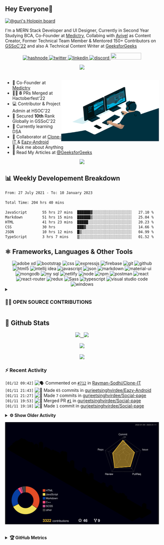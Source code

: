 ## Hey Everyone👋

[![@guri's Holopin board](https://holopin.io/api/user/board?user=guri)](https://holopin.io/@guri)

<!-- About Me -->

I'm a MERN Stack Developer and UI Designer, Currently in Second Year Studying BCA, Co-Founder at [Medictry](https://www.linkedin.com/company/89489745/admin/), Collabing with [Aviyel](https://aviyel.com/discussions) as Content Creator, Former Technical Team Member & Mentored 150+ Contributors on [GSSoC'22](https://gssoc.girlscript.tech/) and also A Technical Content Writer at [GeeksforGeeks](https://www.geeksforgeeks.org/)  

<p align="center">
    <a href="https://gurjeet.hashnode.dev/" target="_blank">
    <img src="https://img.shields.io/badge/@gurjeetsingh-5C87FE?style=for-the-badge&logo=hashnode&logoColor=white" width="130" height="22" alt="hashnode">
    <a href="https://twitter.com/__gurii__" target="_blank">   
    <img src="https://img.shields.io/badge/@__gurii__-1DA1F2?style=for-the-badge&logo=twitter&logoColor=white" width="105" height="22" alt="twitter">
    <a href="https://www.linkedin.com/in/gurjeet-singh-virdee-25a476199/" target="_blank">
    <img src="https://img.shields.io/badge/Gurjeet%20Singh%20Virdee-1976D2?style=for-the-badge&logo=linkedin&logoColor=white" width="150" height="22" alt="linkedin">
    <a href="https://discordapp.com/users/916597112882495510" target="_blank">
    <img src="https://img.shields.io/badge/@Guri-5865F2?style=for-the-badge&logo=discord&logoColor=white" width="80" height="22" alt="discord">
    <a href = "mailto: gurjeetsinghvirdee@gmail.com" target="_blank"><img src="https://img.shields.io/badge/Say, Hello-D74E43?style=for-the-badge&logo=gmail&logoColor=white" width="100" height="22"></a>
 </p>
 
<div align="center"> 
<img src="https://api.visitorbadge.io/api/visitors?path=https%3A%2F%2Fgithub.com%2Fgurjeetsinghvirdee%2Fgurjeetsinghvirdee&label=VISITORS&labelColor=%23007EC6&countColor=%23ggg" />
</div>

<img src="https://www.animatedimages.org/data/media/562/animated-line-image-0111.gif" width="1000" height="2" />
  
<ul align="left">
    <img align="right" src="https://github.com/gurjeetsinghvirdee/gurjeetsinghvirdee/blob/main/src/Assets/vector.gif" width="320" height="200" />
  <li> 🏢 Co-Founder at <a href="https://www.linkedin.com/company/medictry/">Medictry</a>
  <li> 🧑‍💻 <strong>8</strong> PRs Merged at Hactoberfest'22 </li>
  <li> 💻 Contributor & Project Admin at HSOC'22 </li>
  <li> 🎉 Secured <strong>10th</strong> Rank Globally in GSSoC'22 </li>
  <li> 🏫 Currently learning DSA </li>
  <li> 🤝 Collaborator at <a href="https://github.com/Rayman-Sodhi/Clone-IT"> Clone-IT </a> & <a href="https://github.com/utkarsh006/Eazy-Android"> Eazy-Android </a>
  </li>
  <li> 💬 Ask me about Anything </li>
  <li> 📕 Read My Articles at 
    <a href="https://auth.geeksforgeeks.org/user/gurjeetsinghvirdee/articles" target="_blank">@GeeksforGeeks</a>
  </li>
</ul>  

<!------------------------------------------- Spotify Profile --------------------------------------------->

<div align="center">
    <a href="https://spotify-github-profile.vercel.app/api/view.svg?uid=31xcftnaufneyotbwgeuezrzheky&redirect=true"><img src="https://spotify-github-profile.vercel.app/api/view.svg?uid=31xcftnaufneyotbwgeuezrzheky&cover_image=false&theme=default&bar_color=53b14f&bar_color_cover=true" /></a>
</div>    

## 📊 Weekly Developement Breakdown
  
<!--START_SECTION:waka-->

```text
From: 27 July 2021 - To: 10 January 2023

Total Time: 204 hrs 40 mins

JavaScript       55 hrs 27 mins  ██████▓░░░░░░░░░░░░░░░░░░   27.10 %
Markdown         51 hrs 15 mins  ██████▒░░░░░░░░░░░░░░░░░░   25.04 %
HTML             41 hrs 23 mins  █████░░░░░░░░░░░░░░░░░░░░   20.23 %
CSS              30 hrs          ███▓░░░░░░░░░░░░░░░░░░░░░   14.66 %
JSON             10 hrs 12 mins  █▒░░░░░░░░░░░░░░░░░░░░░░░   04.99 %
TypeScript       3 hrs 7 mins    ▒░░░░░░░░░░░░░░░░░░░░░░░░   01.52 %
```

<!--END_SECTION:waka--> 

<!---------------------------------Frameworks, Languages & Other Tools ------------------------------------->        
        
## ⚛️ Frameworks, Languages & Other Tools        
 
<div align="center">
        <img src="https://img.shields.io/badge/Adobe%20XD-470137?style=for-the-badge&logo=Adobe%20XD&logoColor=#FF61F6" alt="adobe xd" /> 
        <img src="https://img.shields.io/badge/Bootstrap-563D7C?style=for-the-badge&logo=bootstrap&logoColor=white" alt="bootstrap" />
        <img src="https://img.shields.io/badge/CSS3-1572B6?style=for-the-badge&logo=css3&logoColor=white" alt="css" />
        <img src="https://img.shields.io/badge/Express.js-000000?style=for-the-badge&logo=express&logoColor=white" alt="expressjs" />
        <img src="https://img.shields.io/badge/firebase-ffca28?style=for-the-badge&logo=firebase&logoColor=black" alt="firebase" />
        <img src="https://img.shields.io/badge/Git-F05032?style=for-the-badge&logo=github&logoColor=white" alt="git" />
        <img src="https://img.shields.io/badge/Github-000000?style=for-the-badge&logo=github&logoColor=white" alt="github" />
        <img src="https://img.shields.io/badge/HTML5-E34F26?style=for-the-badge&logo=html5&logoColor=white" alt="html5" />
        <img src="https://img.shields.io/badge/IntelliJIDEA-000000.svg?style=for-the-badge&logo=intellij-idea&logoColor=white" alt="intellij idea" />
        <img src="https://img.shields.io/badge/JavaScript-F7DF1E?style=for-the-badge&logo=javascript&logoColor=black" alt="javascript" />
        <img src="https://img.shields.io/badge/json-3A3A3A?style=for-the-badge&logo=json&logoColor=fff" alt="json" />
        <img src="https://img.shields.io/badge/markdown-499bea?style=for-the-badge&logo=markdown&logoColor=white" alt="markdown" />
        <img src="https://img.shields.io/badge/Material%20UI-007FFF?style=for-the-badge&logo=mui&logoColor=white" alt="material-ui" />  
        <img src="https://img.shields.io/badge/MongoDB-4EA94B?style=for-the-badge&logo=mongodb&logoColor=white" alt="mongodb" />
        <img src="https://img.shields.io/badge/MySQL-4479A1?style=for-the-badge&logo=mysql&logoColor=white" alt="my sql" />
        <img src="https://img.shields.io/badge/netlify-30C8C9?style=for-the-badge&logo=netlify&logoColor=white" alt="netlify" />
        <img src="https://img.shields.io/badge/node.js-6DA55F?style=for-the-badge&logo=node.js&logoColor=white" alt="node" />
        <img src="https://img.shields.io/badge/npm-CB3837?style=for-the-badge&logo=npm&logoColor=white" alt="npm" />
        <img src="https://img.shields.io/badge/postman-E95723?style=for-the-badge&logo=postman&logoColor=white" alt="postman" />
        <img src="https://img.shields.io/badge/React-20232A?style=for-the-badge&logo=react&logoColor=61DAFB" alt="react" />
        <img src="https://img.shields.io/badge/React_Router-CA4245?style=for-the-badge&logo=react-router&logoColor=white" alt="react-router" />
        <img src="https://img.shields.io/badge/Redux-593D88?style=for-the-badge&logo=redux&logoColor=white" alt="redux" />
        <img src="https://img.shields.io/badge/Sass-cf649a?style=for-the-badge&logo=sass&logoColor=white" alt="Sass" />
        <img src="https://img.shields.io/badge/Typescript-3178c6?style=for-the-badge&logo=typescript&logoColor=ffffff" alt="typescript" />
        <img src="https://img.shields.io/badge/Visual_Studio_Code-0078D4?style=for-the-badge&logo=visual%20studio%20code&logoColor=white" alt="visual studio code" />
        <img src="https://img.shields.io/badge/windows-0078D6?style=for-the-badge&logo=windows&logoColor=fff" alt="windows" />
</div>
        
<!---------------------- OPEN SOUCRE CONTRIBUTIONS ---------------------->
        
<details>
    <summary><h3> 👨‍💻 OPEN SOURCE CONTRIBUTIONS</h3></summary>  
    
|S.No.|Open Source Program |Duration| Contribution |Role|Rewards|
|---------|--------|-------|-------|----|-----|    
| 1. | GirlScript Summer Of Code | 1st Mar - 31st May 2022 | [Click Here](https://docs.google.com/document/d/15t_iThcyiNgIuAUmTJ9Utjy1ccxwTGZXy_0n8VYsHLE/edit?usp=sharing) | Contributor | [Link](https://drive.google.com/drive/folders/1gYYFepBLm09uATAZ9_Nh34opop_0nfCi?usp=sharing) |    
| 2. | GirlScript Summer Of Code | 1st Mar - 31st May 2022 | [Bundli-Frontend](https://github.com/Ayush7614/Bundli-Frontend) & [WebDev-ProjectKart](https://github.com/khushi-purwar/WebDev-ProjectKart) | Mentor | [Link](https://drive.google.com/drive/folders/1d0gDnPh8gR8qU61g-fWLEhahhshR8PXh?usp=sharing) |
| 3. | GirlScript Summer Of Code | 1st Mar - 31st July 2022 | Discord Moderator | Technical Team | T-Shirt [Link](https://drive.google.com/drive/folders/1B2jDXyXA-L-XXypvaNzrpXRTVY7GW-04?usp=sharing) |
| 4. | Hack Club RAIT | 1st July - 30st September 2022 | [Click Here](https://docs.google.com/document/d/1_ZutQmDbGkuFsbypF2oX_jbmFMf7OV-X4kr8xVs5J0w) | Contributor | [Link](https://drive.google.com/file/d/1Km6kXQU3NWr8OkWnaHB7-vLfEjhffplE/view?usp=sharing) |
| 5. | Hacktoberfest | 1st October - 31st October 2022 | [Click Here](https://docs.google.com/document/d/1mv27yGR7-SsIDOinqsYDnFutXHG49awhzvZYaEna3rM) | Contributor | T-Shirt & Stickers | 
    
</details>
        
## 💫 Github Stats
        
<div align="center">
 <a href="https://github-readme-streak-stats.herokuapp.com/?user=gurjeetsinghvirdee&theme=synthwave" target="_blank">
   <img width="45%" src="https://github-readme-streak-stats.herokuapp.com/?user=gurjeetsinghvirdee&theme=synthwave" /> &nbsp;
 </a>
    
 <a href="https://github-readme-stats.vercel.app/api?username=gurjeetsinghvirdee&show_icons=true&theme=synthwave&include_all_commits=true" target="_blank">
  <img width="45%" src="https://github-readme-stats.vercel.app/api?username=gurjeetsinghvirdee&show_icons=true&theme=synthwave&include_all_commits=true" />
 </a>
</div>      
  
<img src="https://www.animatedimages.org/data/media/562/animated-line-image-0111.gif" width="1000" height="2" />

<div align="center">
    <a href="https://github-profile-trophy.vercel.app/?username=gurjeetsinghvirdee&theme=radical" target="_blank">
        <img src="https://github-profile-trophy.vercel.app/?username=gurjeetsinghvirdee&column=4&row=2&theme=radical" />
    </a>
</diV>

<img src="https://www.animatedimages.org/data/media/562/animated-line-image-0111.gif" width="1000" height="2" />
        
<div align="center">
   <a href="https://github-readme-stats.vercel.app/api/top-langs/?username=gurjeetsinghvirdee&layout=compact&theme=synthwave&langs_count=15" target="_blank">
       <img width="43%" src="https://github-readme-stats.vercel.app/api/top-langs/?username=gurjeetsinghvirdee&layout=compact&theme=synthwave&langs_count=15" />  
   </a> 
</div>   
        
### ⚡ Recent Activity     
        
<!--START_SECTION:activity-->  
`[01/12 09:42]` <img alt="🗣" src="https://github.com/cheesits456/github-activity-readme/raw/master/icons/comment.png" align="top" height="18"> Commented on [`#712`](https://github.com//Rayman-Sodhi/Clone-IT/issues/712 'Restructuring the structure of Repo') in [Rayman-Sodhi/Clone-IT](https://github.com/Rayman-Sodhi/Clone-IT)  
`[01/11 21:43]` <img alt="📝" src="https://github.com/cheesits456/github-activity-readme/raw/master/icons/commit.png" align="top" height="18"> Made `65` commits in [gurjeetsinghvirdee/Eazy-Android](https://github.com/gurjeetsinghvirdee/Eazy-Android)  
`[01/11 21:27]` <img alt="📝" src="https://github.com/cheesits456/github-activity-readme/raw/master/icons/commit.png" align="top" height="18"> Made `7` commits in [gurjeetsinghvirdee/Social-page](https://github.com/gurjeetsinghvirdee/Social-page)  
`[01/11 19:53]` <img alt="🎉" src="https://github.com/cheesits456/github-activity-readme/raw/master/icons/merge.png" align="top" height="18"> Merged PR [`#1`](https://github.com//gurjeetsinghvirdee/Social-page/pull/1 '[ImgBot] Optimize images') in [gurjeetsinghvirdee/Social-page](https://github.com/gurjeetsinghvirdee/Social-page)  
`[01/11 19:18]` <img alt="📝" src="https://github.com/cheesits456/github-activity-readme/raw/master/icons/commit.png" align="top" height="18"> Made `1` commit in [gurjeetsinghvirdee/Social-page](https://github.com/gurjeetsinghvirdee/Social-page)  

<details><summary><b> ⚙️ Show Older Activity</b></summary>

`[01/11 19:16]` <img alt="📂" src="https://github.com/cheesits456/github-activity-readme/raw/master/icons/create-branch.png" align="top" height="18"> Created branch [`master`](https://github.com/gurjeetsinghvirdee/Social-page/tree/master) in [gurjeetsinghvirdee/Social-page](https://github.com/gurjeetsinghvirdee/Social-page)  
`[01/11 19:15]` <img alt="➕" src="https://github.com/cheesits456/github-activity-readme/raw/master/icons/create-repo.png" align="top" height="18"> Created repository [gurjeetsinghvirdee/Social-page](https://github.com/gurjeetsinghvirdee/Social-page)  
`[01/11 07:40]` <img alt="📂" src="https://github.com/cheesits456/github-activity-readme/raw/master/icons/create-branch.png" align="top" height="18"> Created branch [`imgbot`](https://github.com/gurjeetsinghvirdee/gurjeetsinghvirdee/tree/imgbot) in [gurjeetsinghvirdee/gurjeetsinghvirdee](https://github.com/gurjeetsinghvirdee/gurjeetsinghvirdee)  
`[01/11 07:40]` <img alt="❌" src="https://github.com/cheesits456/github-activity-readme/raw/master/icons/delete.png" align="top" height="18"> Deleted `imgbot` from [gurjeetsinghvirdee/gurjeetsinghvirdee](https://github.com/gurjeetsinghvirdee/gurjeetsinghvirdee)  
`[01/11 07:40]` <img alt="📝" src="https://github.com/cheesits456/github-activity-readme/raw/master/icons/commit.png" align="top" height="18"> Made `2` commits in [gurjeetsinghvirdee/gurjeetsinghvirdee](https://github.com/gurjeetsinghvirdee/gurjeetsinghvirdee)  
`[01/11 07:40]` <img alt="🎉" src="https://github.com/cheesits456/github-activity-readme/raw/master/icons/merge.png" align="top" height="18"> Merged PR [`#11`](https://github.com//gurjeetsinghvirdee/gurjeetsinghvirdee/pull/11 '[ImgBot] Optimize images') in [gurjeetsinghvirdee/gurjeetsinghvirdee](https://github.com/gurjeetsinghvirdee/gurjeetsinghvirdee)  
`[01/11 05:51]` <img alt="📝" src="https://github.com/cheesits456/github-activity-readme/raw/master/icons/commit.png" align="top" height="18"> Made `75` commits in [gurjeetsinghvirdee/LinkFree](https://github.com/gurjeetsinghvirdee/LinkFree)  
`[01/10 22:07]` <img alt="📝" src="https://github.com/cheesits456/github-activity-readme/raw/master/icons/commit.png" align="top" height="18"> Made `2` commits in [gurjeetsinghvirdee/gurjeetsinghvirdee](https://github.com/gurjeetsinghvirdee/gurjeetsinghvirdee)  
`[01/10 22:07]` <img alt="🎉" src="https://github.com/cheesits456/github-activity-readme/raw/master/icons/merge.png" align="top" height="18"> Merged PR [`#10`](https://github.com//gurjeetsinghvirdee/gurjeetsinghvirdee/pull/10 '[ImgBot] Optimize images') in [gurjeetsinghvirdee/gurjeetsinghvirdee](https://github.com/gurjeetsinghvirdee/gurjeetsinghvirdee)  
`[01/10 22:06]` <img alt="📝" src="https://github.com/cheesits456/github-activity-readme/raw/master/icons/commit.png" align="top" height="18"> Made `21` commits in [gurjeetsinghvirdee/stackoverflow-clone](https://github.com/gurjeetsinghvirdee/stackoverflow-clone)  
`[01/10 09:32]` <img alt="📝" src="https://github.com/cheesits456/github-activity-readme/raw/master/icons/commit.png" align="top" height="18"> Made `8` commits in [gurjeetsinghvirdee/LinkFree](https://github.com/gurjeetsinghvirdee/LinkFree)  
`[01/10 09:32]` <img alt="🔍" src="https://github.com/cheesits456/github-activity-readme/raw/master/icons/review.png" align="top" height="18"> Reviewed [`#3052`](https://github.com//EddieHubCommunity/LinkFree/pull/3052 'data: gurjeetsinghvirdee') in [EddieHubCommunity/LinkFree](https://github.com/EddieHubCommunity/LinkFree)  
`[01/10 09:31]` <img alt="📝" src="https://github.com/cheesits456/github-activity-readme/raw/master/icons/commit.png" align="top" height="18"> Made `2` commits in [gurjeetsinghvirdee/LinkFree](https://github.com/gurjeetsinghvirdee/LinkFree)  
`[01/10 09:10]` <img alt="🔍" src="https://github.com/cheesits456/github-activity-readme/raw/master/icons/review.png" align="top" height="18"> Reviewed [`#3052`](https://github.com//EddieHubCommunity/LinkFree/pull/3052 'data: gurjeetsinghvirdee') in [EddieHubCommunity/LinkFree](https://github.com/EddieHubCommunity/LinkFree)  
`[01/10 09:08]` <img alt="📝" src="https://github.com/cheesits456/github-activity-readme/raw/master/icons/commit.png" align="top" height="18"> Made `13` commits in [gurjeetsinghvirdee/LinkFree](https://github.com/gurjeetsinghvirdee/LinkFree)  
`[01/10 08:58]` <img alt="✅" src="https://github.com/cheesits456/github-activity-readme/raw/master/icons/pr-open.png" align="top" height="18"> Opened PR [`#3052`](https://github.com//EddieHubCommunity/LinkFree/pull/3052 'data: gurjeetsinghvirdee') in [EddieHubCommunity/LinkFree](https://github.com/EddieHubCommunity/LinkFree)  
`[01/10 08:54]` <img alt="📝" src="https://github.com/cheesits456/github-activity-readme/raw/master/icons/commit.png" align="top" height="18"> Made `14` commits in [gurjeetsinghvirdee/LinkFree](https://github.com/gurjeetsinghvirdee/LinkFree)  
`[01/10 08:44]` <img alt="📂" src="https://github.com/cheesits456/github-activity-readme/raw/master/icons/create-branch.png" align="top" height="18"> Created branch [`patch-1`](https://github.com/gurjeetsinghvirdee/LinkFree/tree/patch-1) in [gurjeetsinghvirdee/LinkFree](https://github.com/gurjeetsinghvirdee/LinkFree)  
`[01/10 08:43]` <img alt="📝" src="https://github.com/cheesits456/github-activity-readme/raw/master/icons/commit.png" align="top" height="18"> Made `72` commits in [gurjeetsinghvirdee/LinkFree](https://github.com/gurjeetsinghvirdee/LinkFree)  
`[01/10 08:19]` <img alt="🗣" src="https://github.com/cheesits456/github-activity-readme/raw/master/icons/comment.png" align="top" height="18"> Commented on [`#2967`](https://github.com//EddieHubCommunity/LinkFree/issues/2967 'New Testimonial for Gurjeet Singh Virdee') in [EddieHubCommunity/LinkFree](https://github.com/EddieHubCommunity/LinkFree)  
`[01/10 08:18]` <img alt="🗣" src="https://github.com/cheesits456/github-activity-readme/raw/master/icons/comment.png" align="top" height="18"> Commented on [`#3026`](https://github.com//EddieHubCommunity/LinkFree/issues/3026 'data utkarsh006.json') in [EddieHubCommunity/LinkFree](https://github.com/EddieHubCommunity/LinkFree)  
`[01/10 07:07]` <img alt="🗣" src="https://github.com/cheesits456/github-activity-readme/raw/master/icons/comment.png" align="top" height="18"> Commented on [`#2967`](https://github.com//EddieHubCommunity/LinkFree/issues/2967 'New Testimonial for Gurjeet Singh Virdee') in [EddieHubCommunity/LinkFree](https://github.com/EddieHubCommunity/LinkFree)  
`[01/10 07:02]` <img alt="🗣" src="https://github.com/cheesits456/github-activity-readme/raw/master/icons/comment.png" align="top" height="18"> Commented on [`#2967`](https://github.com//EddieHubCommunity/LinkFree/issues/2967 'New Testimonial for Gurjeet Singh Virdee') in [EddieHubCommunity/LinkFree](https://github.com/EddieHubCommunity/LinkFree)  
`[01/10 06:54]` <img alt="📝" src="https://github.com/cheesits456/github-activity-readme/raw/master/icons/commit.png" align="top" height="18"> Made `2` commits in [gurjeetsinghvirdee/angular](https://github.com/gurjeetsinghvirdee/angular)  
`[01/10 06:54]` <img alt="🎉" src="https://github.com/cheesits456/github-activity-readme/raw/master/icons/merge.png" align="top" height="18"> Merged PR [`#3`](https://github.com//gurjeetsinghvirdee/angular/pull/3 'Bump json5 from 2.2.1 to 2.2.3') in [gurjeetsinghvirdee/angular](https://github.com/gurjeetsinghvirdee/angular)  
`[01/10 05:54]` <img alt="📝" src="https://github.com/cheesits456/github-activity-readme/raw/master/icons/commit.png" align="top" height="18"> Made `2` commits in [gurjeetsinghvirdee/gurjeetsinghvirdee](https://github.com/gurjeetsinghvirdee/gurjeetsinghvirdee)  
`[01/10 05:54]` <img alt="🎉" src="https://github.com/cheesits456/github-activity-readme/raw/master/icons/merge.png" align="top" height="18"> Merged PR [`#9`](https://github.com//gurjeetsinghvirdee/gurjeetsinghvirdee/pull/9 '[ImgBot] Optimize images') in [gurjeetsinghvirdee/gurjeetsinghvirdee](https://github.com/gurjeetsinghvirdee/gurjeetsinghvirdee)  
`[01/09 23:54]` <img alt="📝" src="https://github.com/cheesits456/github-activity-readme/raw/master/icons/commit.png" align="top" height="18"> Made `180` commits in [gurjeetsinghvirdee/LinkFree](https://github.com/gurjeetsinghvirdee/LinkFree)  
`[01/09 23:50]` <img alt="📝" src="https://github.com/cheesits456/github-activity-readme/raw/master/icons/commit.png" align="top" height="18"> Made `3` commits in [gurjeetsinghvirdee/stackoverflow-clone](https://github.com/gurjeetsinghvirdee/stackoverflow-clone)  
`[01/09 23:47]` <img alt="❌" src="https://github.com/cheesits456/github-activity-readme/raw/master/icons/delete.png" align="top" height="18"> Deleted `main` from [gurjeetsinghvirdee/stackoverflow-clone](https://github.com/gurjeetsinghvirdee/stackoverflow-clone)  
`[01/09 23:46]` <img alt="📂" src="https://github.com/cheesits456/github-activity-readme/raw/master/icons/create-branch.png" align="top" height="18"> Created branch [`master`](https://github.com/gurjeetsinghvirdee/stackoverflow-clone/tree/master) in [gurjeetsinghvirdee/stackoverflow-clone](https://github.com/gurjeetsinghvirdee/stackoverflow-clone)  
`[01/09 22:55]` <img alt="📝" src="https://github.com/cheesits456/github-activity-readme/raw/master/icons/commit.png" align="top" height="18"> Made `4` commits in [gurjeetsinghvirdee/gurjeetsinghvirdee](https://github.com/gurjeetsinghvirdee/gurjeetsinghvirdee)  
`[01/09 22:44]` <img alt="❌" src="https://github.com/cheesits456/github-activity-readme/raw/master/icons/delete.png" align="top" height="18"> Deleted `output` from [gurjeetsinghvirdee/gurjeetsinghvirdee](https://github.com/gurjeetsinghvirdee/gurjeetsinghvirdee)  
`[01/09 22:44]` <img alt="❌" src="https://github.com/cheesits456/github-activity-readme/raw/master/icons/delete.png" align="top" height="18"> Deleted `master` from [gurjeetsinghvirdee/gurjeetsinghvirdee](https://github.com/gurjeetsinghvirdee/gurjeetsinghvirdee)  
`[01/09 22:43]` <img alt="❌" src="https://github.com/cheesits456/github-activity-readme/raw/master/icons/delete.png" align="top" height="18"> Deleted `imgbot` from [gurjeetsinghvirdee/gurjeetsinghvirdee](https://github.com/gurjeetsinghvirdee/gurjeetsinghvirdee)  
`[01/09 22:43]` <img alt="📝" src="https://github.com/cheesits456/github-activity-readme/raw/master/icons/commit.png" align="top" height="18"> Made `9` commits in [gurjeetsinghvirdee/gurjeetsinghvirdee](https://github.com/gurjeetsinghvirdee/gurjeetsinghvirdee)  
`[01/09 20:19]` <img alt="❌" src="https://github.com/cheesits456/github-activity-readme/raw/master/icons/pr-close.png" align="top" height="18"> Closed PR [`#8`](https://github.com//gurjeetsinghvirdee/gurjeetsinghvirdee/pull/8 'Imgbot') in [gurjeetsinghvirdee/gurjeetsinghvirdee](https://github.com/gurjeetsinghvirdee/gurjeetsinghvirdee)  
`[01/09 20:17]` <img alt="✅" src="https://github.com/cheesits456/github-activity-readme/raw/master/icons/pr-open.png" align="top" height="18"> Opened PR [`#8`](https://github.com//gurjeetsinghvirdee/gurjeetsinghvirdee/pull/8 'Imgbot') in [gurjeetsinghvirdee/gurjeetsinghvirdee](https://github.com/gurjeetsinghvirdee/gurjeetsinghvirdee)  
`[01/09 20:16]` <img alt="📝" src="https://github.com/cheesits456/github-activity-readme/raw/master/icons/commit.png" align="top" height="18"> Made `1` commit in [gurjeetsinghvirdee/gurjeetsinghvirdee](https://github.com/gurjeetsinghvirdee/gurjeetsinghvirdee)  
`[01/09 20:16]` <img alt="🎉" src="https://github.com/cheesits456/github-activity-readme/raw/master/icons/merge.png" align="top" height="18"> Merged PR [`#7`](https://github.com//gurjeetsinghvirdee/gurjeetsinghvirdee/pull/7 'updating all PRS') in [gurjeetsinghvirdee/gurjeetsinghvirdee](https://github.com/gurjeetsinghvirdee/gurjeetsinghvirdee)  
`[01/09 20:13]` <img alt="✅" src="https://github.com/cheesits456/github-activity-readme/raw/master/icons/pr-open.png" align="top" height="18"> Opened PR [`#7`](https://github.com//gurjeetsinghvirdee/gurjeetsinghvirdee/pull/7 'updating all PRS') in [gurjeetsinghvirdee/gurjeetsinghvirdee](https://github.com/gurjeetsinghvirdee/gurjeetsinghvirdee)  
`[01/07 12:53]` <img alt="📝" src="https://github.com/cheesits456/github-activity-readme/raw/master/icons/commit.png" align="top" height="18"> Made `90` commits in [gurjeetsinghvirdee/LinkFree](https://github.com/gurjeetsinghvirdee/LinkFree)  
`[01/06 19:19]` <img alt="✅" src="https://github.com/cheesits456/github-activity-readme/raw/master/icons/pr-open.png" align="top" height="18"> Opened PR [`#2782`](https://github.com//EddieHubCommunity/LinkFree/pull/2782 'Update myself') in [EddieHubCommunity/LinkFree](https://github.com/EddieHubCommunity/LinkFree)  
`[01/06 19:18]` <img alt="📝" src="https://github.com/cheesits456/github-activity-readme/raw/master/icons/commit.png" align="top" height="18"> Made `1` commit in [gurjeetsinghvirdee/LinkFree](https://github.com/gurjeetsinghvirdee/LinkFree)  
`[01/06 19:15]` <img alt="📂" src="https://github.com/cheesits456/github-activity-readme/raw/master/icons/create-branch.png" align="top" height="18"> Created branch [`gurjeet`](https://github.com/gurjeetsinghvirdee/LinkFree/tree/gurjeet) in [gurjeetsinghvirdee/LinkFree](https://github.com/gurjeetsinghvirdee/LinkFree)  
`[01/06 19:15]` <img alt="🍴" src="https://github.com/cheesits456/github-activity-readme/raw/master/icons/fork.png" align="top" height="18"> Forked [EddieHubCommunity/LinkFree](https://github.com/EddieHubCommunity/LinkFree) to [gurjeetsinghvirdee/LinkFree](https://github.com/gurjeetsinghvirdee/LinkFree)  
`[01/06 19:13]` <img alt="📝" src="https://github.com/cheesits456/github-activity-readme/raw/master/icons/commit.png" align="top" height="18"> Made `2` commits in [gurjeetsinghvirdee/LinkFree](https://github.com/gurjeetsinghvirdee/LinkFree)  
`[01/06 19:13]` <img alt="🎉" src="https://github.com/cheesits456/github-activity-readme/raw/master/icons/merge.png" align="top" height="18"> Merged PR [`#4`](https://github.com//gurjeetsinghvirdee/LinkFree/pull/4 'Revert "Gurjeet"') in [gurjeetsinghvirdee/LinkFree](https://github.com/gurjeetsinghvirdee/LinkFree)  
`[01/06 19:13]` <img alt="✅" src="https://github.com/cheesits456/github-activity-readme/raw/master/icons/pr-open.png" align="top" height="18"> Opened PR [`#4`](https://github.com//gurjeetsinghvirdee/LinkFree/pull/4 'Revert "Gurjeet"') in [gurjeetsinghvirdee/LinkFree](https://github.com/gurjeetsinghvirdee/LinkFree)  
`[01/06 19:13]` <img alt="📂" src="https://github.com/cheesits456/github-activity-readme/raw/master/icons/create-branch.png" align="top" height="18"> Created branch [`revert-3-gurjeet`](https://github.com/gurjeetsinghvirdee/LinkFree/tree/revert-3-gurjeet) in [gurjeetsinghvirdee/LinkFree](https://github.com/gurjeetsinghvirdee/LinkFree)  
`[01/06 19:13]` <img alt="❌" src="https://github.com/cheesits456/github-activity-readme/raw/master/icons/delete.png" align="top" height="18"> Deleted `gurjeet` from [gurjeetsinghvirdee/LinkFree](https://github.com/gurjeetsinghvirdee/LinkFree)  
`[01/06 19:12]` <img alt="🎉" src="https://github.com/cheesits456/github-activity-readme/raw/master/icons/merge.png" align="top" height="18"> Merged PR [`#3`](https://github.com//gurjeetsinghvirdee/LinkFree/pull/3 'Gurjeet') in [gurjeetsinghvirdee/LinkFree](https://github.com/gurjeetsinghvirdee/LinkFree)  
`[01/06 19:12]` <img alt="📝" src="https://github.com/cheesits456/github-activity-readme/raw/master/icons/commit.png" align="top" height="18"> Made `3` commits in [gurjeetsinghvirdee/LinkFree](https://github.com/gurjeetsinghvirdee/LinkFree)  
`[01/06 19:12]` <img alt="✅" src="https://github.com/cheesits456/github-activity-readme/raw/master/icons/pr-open.png" align="top" height="18"> Opened PR [`#3`](https://github.com//gurjeetsinghvirdee/LinkFree/pull/3 'Gurjeet') in [gurjeetsinghvirdee/LinkFree](https://github.com/gurjeetsinghvirdee/LinkFree)  
`[01/06 19:11]` <img alt="📂" src="https://github.com/cheesits456/github-activity-readme/raw/master/icons/create-branch.png" align="top" height="18"> Created branch [`updateme`](https://github.com/gurjeetsinghvirdee/LinkFree/tree/updateme) in [gurjeetsinghvirdee/LinkFree](https://github.com/gurjeetsinghvirdee/LinkFree)  
`[01/06 19:10]` <img alt="📝" src="https://github.com/cheesits456/github-activity-readme/raw/master/icons/commit.png" align="top" height="18"> Made `295` commits in [gurjeetsinghvirdee/LinkFree](https://github.com/gurjeetsinghvirdee/LinkFree)  
`[01/06 11:19]` <img alt="➕" src="https://github.com/cheesits456/github-activity-readme/raw/master/icons/create-repo.png" align="top" height="18"> Created repository [gurjeetsinghvirdee/stackoverflow-clone](https://github.com/gurjeetsinghvirdee/stackoverflow-clone)  
`[01/06 11:19]` <img alt="📂" src="https://github.com/cheesits456/github-activity-readme/raw/master/icons/create-branch.png" align="top" height="18"> Created branch [`main`](https://github.com/gurjeetsinghvirdee/stackoverflow-clone/tree/main) in [gurjeetsinghvirdee/stackoverflow-clone](https://github.com/gurjeetsinghvirdee/stackoverflow-clone)  
`[01/05 13:44]` <img alt="📝" src="https://github.com/cheesits456/github-activity-readme/raw/master/icons/commit.png" align="top" height="18"> Made `1` commit in [gurjeetsinghvirdee/gurjeetsinghvirdee](https://github.com/gurjeetsinghvirdee/gurjeetsinghvirdee)  
`[01/05 13:38]` <img alt="🗣" src="https://github.com/cheesits456/github-activity-readme/raw/master/icons/comment.png" align="top" height="18"> Commented on [`#514`](https://github.com//alexandresanlim/Badges4-README.md-Profile/issues/514 'Activity Graph Updated') in [alexandresanlim/Badges4-README.md-Profile](https://github.com/alexandresanlim/Badges4-README.md-Profile)  
`[01/05 13:36]` <img alt="📝" src="https://github.com/cheesits456/github-activity-readme/raw/master/icons/commit.png" align="top" height="18"> Made `1` commit in [gurjeetsinghvirdee/Badges4-README.md-Profile](https://github.com/gurjeetsinghvirdee/Badges4-README.md-Profile)  
`[01/05 13:24]` <img alt="🗣" src="https://github.com/cheesits456/github-activity-readme/raw/master/icons/comment.png" align="top" height="18"> Commented on [`#514`](https://github.com//alexandresanlim/Badges4-README.md-Profile/issues/514 'Activity Graph Updated') in [alexandresanlim/Badges4-README.md-Profile](https://github.com/alexandresanlim/Badges4-README.md-Profile)  
`[01/05 10:50]` <img alt="📝" src="https://github.com/cheesits456/github-activity-readme/raw/master/icons/commit.png" align="top" height="18"> Made `192` commits in [gurjeetsinghvirdee/markdown-badges](https://github.com/gurjeetsinghvirdee/markdown-badges)  
`[01/04 19:54]` <img alt="📝" src="https://github.com/cheesits456/github-activity-readme/raw/master/icons/commit.png" align="top" height="18"> Made `3` commits in [gurjeetsinghvirdee/Badges4-README.md-Profile](https://github.com/gurjeetsinghvirdee/Badges4-README.md-Profile)  
`[01/03 20:25]` <img alt="🗣" src="https://github.com/cheesits456/github-activity-readme/raw/master/icons/comment.png" align="top" height="18"> Commented on [`#514`](https://github.com//alexandresanlim/Badges4-README.md-Profile/issues/514 'Activity Graph Updated') in [alexandresanlim/Badges4-README.md-Profile](https://github.com/alexandresanlim/Badges4-README.md-Profile)  
`[01/03 20:24]` <img alt="📝" src="https://github.com/cheesits456/github-activity-readme/raw/master/icons/commit.png" align="top" height="18"> Made `3` commits in [gurjeetsinghvirdee/Badges4-README.md-Profile](https://github.com/gurjeetsinghvirdee/Badges4-README.md-Profile)  
`[01/03 20:24]` <img alt="🎉" src="https://github.com/cheesits456/github-activity-readme/raw/master/icons/merge.png" align="top" height="18"> Merged PR [`#1`](https://github.com//gurjeetsinghvirdee/Badges4-README.md-Profile/pull/1 'new badge added') in [gurjeetsinghvirdee/Badges4-README.md-Profile](https://github.com/gurjeetsinghvirdee/Badges4-README.md-Profile)  
`[01/03 20:24]` <img alt="✅" src="https://github.com/cheesits456/github-activity-readme/raw/master/icons/pr-open.png" align="top" height="18"> Opened PR [`#1`](https://github.com//gurjeetsinghvirdee/Badges4-README.md-Profile/pull/1 'new badge added') in [gurjeetsinghvirdee/Badges4-README.md-Profile](https://github.com/gurjeetsinghvirdee/Badges4-README.md-Profile)  
`[01/03 20:19]` <img alt="📝" src="https://github.com/cheesits456/github-activity-readme/raw/master/icons/commit.png" align="top" height="18"> Made `1` commit in [gurjeetsinghvirdee/Badges4-README.md-Profile](https://github.com/gurjeetsinghvirdee/Badges4-README.md-Profile)  
`[01/03 20:16]` <img alt="📂" src="https://github.com/cheesits456/github-activity-readme/raw/master/icons/create-branch.png" align="top" height="18"> Created branch [`framework`](https://github.com/gurjeetsinghvirdee/Badges4-README.md-Profile/tree/framework) in [gurjeetsinghvirdee/Badges4-README.md-Profile](https://github.com/gurjeetsinghvirdee/Badges4-README.md-Profile)  
`[01/03 19:42]` <img alt="✅" src="https://github.com/cheesits456/github-activity-readme/raw/master/icons/pr-open.png" align="top" height="18"> Opened PR [`#514`](https://github.com//alexandresanlim/Badges4-README.md-Profile/pull/514 'Activity Graph Updated') in [alexandresanlim/Badges4-README.md-Profile](https://github.com/alexandresanlim/Badges4-README.md-Profile)  
`[01/03 19:39]` <img alt="📝" src="https://github.com/cheesits456/github-activity-readme/raw/master/icons/commit.png" align="top" height="18"> Made `217` commits in [gurjeetsinghvirdee/Badges4-README.md-Profile](https://github.com/gurjeetsinghvirdee/Badges4-README.md-Profile)  
`[01/03 19:19]` <img alt="📝" src="https://github.com/cheesits456/github-activity-readme/raw/master/icons/commit.png" align="top" height="18"> Made `4` commits in [gurjeetsinghvirdee/gssoc-website-new](https://github.com/gurjeetsinghvirdee/gssoc-website-new)  
`[01/03 19:06]` <img alt="📝" src="https://github.com/cheesits456/github-activity-readme/raw/master/icons/commit.png" align="top" height="18"> Made `2` commits in [gurjeetsinghvirdee/gurjeetsinghvirdee](https://github.com/gurjeetsinghvirdee/gurjeetsinghvirdee)  
`[01/03 17:54]` <img alt="📝" src="https://github.com/cheesits456/github-activity-readme/raw/master/icons/commit.png" align="top" height="18"> Made `1` commit in [gurjeetsinghvirdee/LinkFree](https://github.com/gurjeetsinghvirdee/LinkFree)  
`[01/03 17:54]` <img alt="❌" src="https://github.com/cheesits456/github-activity-readme/raw/master/icons/delete.png" align="top" height="18"> Deleted `imgbot` from [gurjeetsinghvirdee/LinkFree](https://github.com/gurjeetsinghvirdee/LinkFree)  
`[01/03 17:54]` <img alt="❌" src="https://github.com/cheesits456/github-activity-readme/raw/master/icons/pr-close.png" align="top" height="18"> Closed PR [`#2`](https://github.com//gurjeetsinghvirdee/LinkFree/pull/2 '[ImgBot] Optimize images') in [gurjeetsinghvirdee/LinkFree](https://github.com/gurjeetsinghvirdee/LinkFree)  
`[01/03 17:52]` <img alt="📝" src="https://github.com/cheesits456/github-activity-readme/raw/master/icons/commit.png" align="top" height="18"> Made `8` commits in [gurjeetsinghvirdee/LinkFree](https://github.com/gurjeetsinghvirdee/LinkFree)  
`[01/03 17:51]` <img alt="📝" src="https://github.com/cheesits456/github-activity-readme/raw/master/icons/commit.png" align="top" height="18"> Made `5` commits in [gurjeetsinghvirdee/Clone-IT](https://github.com/gurjeetsinghvirdee/Clone-IT)  
`[01/03 17:49]` <img alt="❗️" src="https://github.com/cheesits456/github-activity-readme/raw/master/icons/issue.png" align="top" height="18"> Reopened issue [`#711`](https://github.com//Rayman-Sodhi/Clone-IT/issues/711 'Airbnb clone related bugs') in [Rayman-Sodhi/Clone-IT](https://github.com/Rayman-Sodhi/Clone-IT)  
`[01/03 17:49]` <img alt="🗣" src="https://github.com/cheesits456/github-activity-readme/raw/master/icons/comment.png" align="top" height="18"> Commented on [`#711`](https://github.com//Rayman-Sodhi/Clone-IT/issues/711 'Airbnb clone related bugs') in [Rayman-Sodhi/Clone-IT](https://github.com/Rayman-Sodhi/Clone-IT)  
`[01/03 17:47]` <img alt="🗣" src="https://github.com/cheesits456/github-activity-readme/raw/master/icons/comment.png" align="top" height="18"> Commented on [`#711`](https://github.com//Rayman-Sodhi/Clone-IT/issues/711 'Airbnb clone related bugs') in [Rayman-Sodhi/Clone-IT](https://github.com/Rayman-Sodhi/Clone-IT)  
`[01/03 17:45]` <img alt="📝" src="https://github.com/cheesits456/github-activity-readme/raw/master/icons/commit.png" align="top" height="18"> Made `1` commit in [Rayman-Sodhi/Clone-IT](https://github.com/Rayman-Sodhi/Clone-IT)  
`[01/03 14:17]` <img alt="🗣" src="https://github.com/cheesits456/github-activity-readme/raw/master/icons/comment.png" align="top" height="18"> Commented on [`#2620`](https://github.com//EddieHubCommunity/LinkFree/issues/2620 'Updated My Profile') in [EddieHubCommunity/LinkFree](https://github.com/EddieHubCommunity/LinkFree)  
`[01/03 13:13]` <img alt="📝" src="https://github.com/cheesits456/github-activity-readme/raw/master/icons/commit.png" align="top" height="18"> Made `2` commits in [gurjeetsinghvirdee/EduTech](https://github.com/gurjeetsinghvirdee/EduTech)  
`[01/03 13:03]` <img alt="❌" src="https://github.com/cheesits456/github-activity-readme/raw/master/icons/pr-close.png" align="top" height="18"> Closed PR [`#2619`](https://github.com//EddieHubCommunity/LinkFree/pull/2619 'Update My profile') in [EddieHubCommunity/LinkFree](https://github.com/EddieHubCommunity/LinkFree)  
`[01/03 13:03]` <img alt="✅" src="https://github.com/cheesits456/github-activity-readme/raw/master/icons/pr-open.png" align="top" height="18"> Opened PR [`#2620`](https://github.com//EddieHubCommunity/LinkFree/pull/2620 'Updated My Profile') in [EddieHubCommunity/LinkFree](https://github.com/EddieHubCommunity/LinkFree)  
`[01/03 13:00]` <img alt="✅" src="https://github.com/cheesits456/github-activity-readme/raw/master/icons/pr-open.png" align="top" height="18"> Opened PR [`#2619`](https://github.com//EddieHubCommunity/LinkFree/pull/2619 'Update My profile') in [EddieHubCommunity/LinkFree](https://github.com/EddieHubCommunity/LinkFree)  
`[01/03 12:58]` <img alt="📝" src="https://github.com/cheesits456/github-activity-readme/raw/master/icons/commit.png" align="top" height="18"> Made `6` commits in [gurjeetsinghvirdee/LinkFree](https://github.com/gurjeetsinghvirdee/LinkFree)  
`[01/03 12:58]` <img alt="📂" src="https://github.com/cheesits456/github-activity-readme/raw/master/icons/create-branch.png" align="top" height="18"> Created branch [`gurjeet`](https://github.com/gurjeetsinghvirdee/LinkFree/tree/gurjeet) in [gurjeetsinghvirdee/LinkFree](https://github.com/gurjeetsinghvirdee/LinkFree)  
`[01/03 12:00]` <img alt="📝" src="https://github.com/cheesits456/github-activity-readme/raw/master/icons/commit.png" align="top" height="18"> Made `1000` commits in [gurjeetsinghvirdee/LinkFree](https://github.com/gurjeetsinghvirdee/LinkFree)  
`[01/01 16:49]` <img alt="📝" src="https://github.com/cheesits456/github-activity-readme/raw/master/icons/commit.png" align="top" height="18"> Made `4` commits in [Rayman-Sodhi/Clone-IT](https://github.com/Rayman-Sodhi/Clone-IT)  
`[01/01 16:37]` <img alt="🗣" src="https://github.com/cheesits456/github-activity-readme/raw/master/icons/comment.png" align="top" height="18"> Commented on [`#711`](https://github.com//Rayman-Sodhi/Clone-IT/issues/711 'Airbnb clone related bugs') in [Rayman-Sodhi/Clone-IT](https://github.com/Rayman-Sodhi/Clone-IT)  
`[12/31 18:43]` <img alt="🎉" src="https://github.com/cheesits456/github-activity-readme/raw/master/icons/merge.png" align="top" height="18"> Merged PR [`#1`](https://github.com//gurjeetsinghvirdee/EduTech/pull/1 '[ImgBot] Optimize images') in [gurjeetsinghvirdee/EduTech](https://github.com/gurjeetsinghvirdee/EduTech)  
`[12/31 18:43]` <img alt="📝" src="https://github.com/cheesits456/github-activity-readme/raw/master/icons/commit.png" align="top" height="18"> Made `2` commits in [gurjeetsinghvirdee/EduTech](https://github.com/gurjeetsinghvirdee/EduTech)  
`[12/31 18:05]` <img alt="⭐" src="https://github.com/cheesits456/github-activity-readme/raw/master/icons/star.png" align="top" height="18"> Starred [gurjeetsinghvirdee/EduTech](https://github.com/gurjeetsinghvirdee/EduTech)  
`[12/31 18:04]` <img alt="⭐" src="https://github.com/cheesits456/github-activity-readme/raw/master/icons/star.png" align="top" height="18"> Starred [gurjeetsinghvirdee/EduTech](https://github.com/gurjeetsinghvirdee/EduTech)  
`[12/31 18:00]` <img alt="📝" src="https://github.com/cheesits456/github-activity-readme/raw/master/icons/commit.png" align="top" height="18"> Made `1` commit in [gurjeetsinghvirdee/gurjeetsinghvirdee](https://github.com/gurjeetsinghvirdee/gurjeetsinghvirdee)  
`[12/31 17:59]` <img alt="📝" src="https://github.com/cheesits456/github-activity-readme/raw/master/icons/commit.png" align="top" height="18"> Made `43` commits in [gurjeetsinghvirdee/EduTech](https://github.com/gurjeetsinghvirdee/EduTech)  
`[12/23 15:22]` <img alt="📝" src="https://github.com/cheesits456/github-activity-readme/raw/master/icons/commit.png" align="top" height="18"> Made `1` commit in [gurjeetsinghvirdee/Clone-IT](https://github.com/gurjeetsinghvirdee/Clone-IT)  
`[12/15 23:12]` <img alt="📝" src="https://github.com/cheesits456/github-activity-readme/raw/master/icons/commit.png" align="top" height="18"> Made `22` commits in [gurjeetsinghvirdee/roadmaps](https://github.com/gurjeetsinghvirdee/roadmaps)  
`[12/10 17:37]` <img alt="📝" src="https://github.com/cheesits456/github-activity-readme/raw/master/icons/commit.png" align="top" height="18"> Made `2` commits in [Rayman-Sodhi/Clone-IT](https://github.com/Rayman-Sodhi/Clone-IT)  
`[12/10 17:37]` <img alt="🎉" src="https://github.com/cheesits456/github-activity-readme/raw/master/icons/merge.png" align="top" height="18"> Merged PR [`#710`](https://github.com//Rayman-Sodhi/Clone-IT/pull/710 'Update README.md') in [Rayman-Sodhi/Clone-IT](https://github.com/Rayman-Sodhi/Clone-IT)  
`[12/10 17:37]` <img alt="✅" src="https://github.com/cheesits456/github-activity-readme/raw/master/icons/pr-open.png" align="top" height="18"> Opened PR [`#710`](https://github.com//Rayman-Sodhi/Clone-IT/pull/710 'Update README.md') in [Rayman-Sodhi/Clone-IT](https://github.com/Rayman-Sodhi/Clone-IT)  
`[12/09 16:18]` <img alt="📝" src="https://github.com/cheesits456/github-activity-readme/raw/master/icons/commit.png" align="top" height="18"> Made `1` commit in [gurjeetsinghvirdee/Clone-IT](https://github.com/gurjeetsinghvirdee/Clone-IT)  
`[12/09 16:05]` <img alt="🍴" src="https://github.com/cheesits456/github-activity-readme/raw/master/icons/fork.png" align="top" height="18"> Forked [Kritika30032002/Top_Secrets](https://github.com/Kritika30032002/Top_Secrets) to [gurjeetsinghvirdee/Top_Secrets](https://github.com/gurjeetsinghvirdee/Top_Secrets)  
`[12/07 18:52]` <img alt="📝" src="https://github.com/cheesits456/github-activity-readme/raw/master/icons/commit.png" align="top" height="18"> Made `37` commits in [gurjeetsinghvirdee/EduTech](https://github.com/gurjeetsinghvirdee/EduTech)  
`[12/06 10:21]` <img alt="📝" src="https://github.com/cheesits456/github-activity-readme/raw/master/icons/commit.png" align="top" height="18"> Made `1` commit in [gurjeetsinghvirdee/gurjeetsinghvirdee](https://github.com/gurjeetsinghvirdee/gurjeetsinghvirdee)  
`[11/24 20:00]` <img alt="📝" src="https://github.com/cheesits456/github-activity-readme/raw/master/icons/commit.png" align="top" height="18"> Made `2` commits in [gurjeetsinghvirdee/angular](https://github.com/gurjeetsinghvirdee/angular)  
`[11/24 20:00]` <img alt="🎉" src="https://github.com/cheesits456/github-activity-readme/raw/master/icons/merge.png" align="top" height="18"> Merged PR [`#2`](https://github.com//gurjeetsinghvirdee/angular/pull/2 'Bump engine.io from 6.2.0 to 6.2.1') in [gurjeetsinghvirdee/angular](https://github.com/gurjeetsinghvirdee/angular)  
`[11/24 19:59]` <img alt="📝" src="https://github.com/cheesits456/github-activity-readme/raw/master/icons/commit.png" align="top" height="18"> Made `2` commits in [gurjeetsinghvirdee/angular](https://github.com/gurjeetsinghvirdee/angular)  
`[11/24 19:59]` <img alt="🎉" src="https://github.com/cheesits456/github-activity-readme/raw/master/icons/merge.png" align="top" height="18"> Merged PR [`#1`](https://github.com//gurjeetsinghvirdee/angular/pull/1 'Bump loader-utils from 2.0.2 to 2.0.4') in [gurjeetsinghvirdee/angular](https://github.com/gurjeetsinghvirdee/angular)  
`[11/24 19:57]` <img alt="📝" src="https://github.com/cheesits456/github-activity-readme/raw/master/icons/commit.png" align="top" height="18"> Made `2` commits in [gurjeetsinghvirdee/skillvalley-assesment](https://github.com/gurjeetsinghvirdee/skillvalley-assesment)  
`[11/24 19:57]` <img alt="🎉" src="https://github.com/cheesits456/github-activity-readme/raw/master/icons/merge.png" align="top" height="18"> Merged PR [`#2`](https://github.com//gurjeetsinghvirdee/skillvalley-assesment/pull/2 'Bump loader-utils and react-scripts') in [gurjeetsinghvirdee/skillvalley-assesment](https://github.com/gurjeetsinghvirdee/skillvalley-assesment)  
`[11/22 18:22]` <img alt="📝" src="https://github.com/cheesits456/github-activity-readme/raw/master/icons/commit.png" align="top" height="18"> Made `3` commits in [utkarsh006/Eazy-Android](https://github.com/utkarsh006/Eazy-Android)  
`[11/22 18:22]` <img alt="🎉" src="https://github.com/cheesits456/github-activity-readme/raw/master/icons/merge.png" align="top" height="18"> Merged PR [`#65`](https://github.com//utkarsh006/Eazy-Android/pull/65 'Broken Link fixed') in [utkarsh006/Eazy-Android](https://github.com/utkarsh006/Eazy-Android)  
`[11/22 18:21]` <img alt="✅" src="https://github.com/cheesits456/github-activity-readme/raw/master/icons/pr-open.png" align="top" height="18"> Opened PR [`#65`](https://github.com//utkarsh006/Eazy-Android/pull/65 'Broken Link fixed') in [utkarsh006/Eazy-Android](https://github.com/utkarsh006/Eazy-Android)  
`[11/22 18:16]` <img alt="📝" src="https://github.com/cheesits456/github-activity-readme/raw/master/icons/commit.png" align="top" height="18"> Made `6` commits in [gurjeetsinghvirdee/Eazy-Android](https://github.com/gurjeetsinghvirdee/Eazy-Android)  
`[11/22 17:57]` <img alt="❗️" src="https://github.com/cheesits456/github-activity-readme/raw/master/icons/issue.png" align="top" height="18"> Opened issue [`#302`](https://github.com//WeMakeDevs/roadmaps/issues/302 'Replace the Hacker Club Hackerabad expired discord link with new link') in [WeMakeDevs/roadmaps](https://github.com/WeMakeDevs/roadmaps)  
`[11/22 17:49]` <img alt="📝" src="https://github.com/cheesits456/github-activity-readme/raw/master/icons/commit.png" align="top" height="18"> Made `23` commits in [gurjeetsinghvirdee/roadmaps](https://github.com/gurjeetsinghvirdee/roadmaps)  
`[11/21 20:22]` <img alt="📝" src="https://github.com/cheesits456/github-activity-readme/raw/master/icons/commit.png" align="top" height="18"> Made `5` commits in [gurjeetsinghvirdee/EduTech](https://github.com/gurjeetsinghvirdee/EduTech)  
`[11/15 15:27]` <img alt="📝" src="https://github.com/cheesits456/github-activity-readme/raw/master/icons/commit.png" align="top" height="18"> Made `12` commits in [gurjeetsinghvirdee/udemy](https://github.com/gurjeetsinghvirdee/udemy)  
`[11/14 13:18]` <img alt="❌" src="https://github.com/cheesits456/github-activity-readme/raw/master/icons/delete.png" align="top" height="18"> Deleted `main` from [gurjeetsinghvirdee/udemy](https://github.com/gurjeetsinghvirdee/udemy)  
`[11/14 13:16]` <img alt="📝" src="https://github.com/cheesits456/github-activity-readme/raw/master/icons/commit.png" align="top" height="18"> Made `1` commit in [gurjeetsinghvirdee/udemy](https://github.com/gurjeetsinghvirdee/udemy)  
`[11/14 13:12]` <img alt="📂" src="https://github.com/cheesits456/github-activity-readme/raw/master/icons/create-branch.png" align="top" height="18"> Created branch [`master`](https://github.com/gurjeetsinghvirdee/udemy/tree/master) in [gurjeetsinghvirdee/udemy](https://github.com/gurjeetsinghvirdee/udemy)  
`[11/14 13:04]` <img alt="➕" src="https://github.com/cheesits456/github-activity-readme/raw/master/icons/create-repo.png" align="top" height="18"> Created repository [gurjeetsinghvirdee/udemy](https://github.com/gurjeetsinghvirdee/udemy)  
`[11/14 13:04]` <img alt="📂" src="https://github.com/cheesits456/github-activity-readme/raw/master/icons/create-branch.png" align="top" height="18"> Created branch [`main`](https://github.com/gurjeetsinghvirdee/udemy/tree/main) in [gurjeetsinghvirdee/udemy](https://github.com/gurjeetsinghvirdee/udemy)  
`[11/10 14:27]` <img alt="⭐" src="https://github.com/cheesits456/github-activity-readme/raw/master/icons/star.png" align="top" height="18"> Starred [khushbumaheshwarii/TinDog](https://github.com/khushbumaheshwarii/TinDog)  
`[11/08 15:31]` <img alt="✅" src="https://github.com/cheesits456/github-activity-readme/raw/master/icons/pr-open.png" align="top" height="18"> Opened PR [`#1`](https://github.com//ishikagoyal02/My-Personal-Website/pull/1 'Fixed most of the things') in [ishikagoyal02/My-Personal-Website](https://github.com/ishikagoyal02/My-Personal-Website)  
`[11/08 15:25]` <img alt="📝" src="https://github.com/cheesits456/github-activity-readme/raw/master/icons/commit.png" align="top" height="18"> Made `3` commits in [gurjeetsinghvirdee/My-Personal-Website](https://github.com/gurjeetsinghvirdee/My-Personal-Website)  
`[11/08 14:50]` <img alt="🍴" src="https://github.com/cheesits456/github-activity-readme/raw/master/icons/fork.png" align="top" height="18"> Forked [ishikagoyal02/My-Personal-Website](https://github.com/ishikagoyal02/My-Personal-Website) to [gurjeetsinghvirdee/My-Personal-Website](https://github.com/gurjeetsinghvirdee/My-Personal-Website)  
`[11/07 17:11]` <img alt="📝" src="https://github.com/cheesits456/github-activity-readme/raw/master/icons/commit.png" align="top" height="18"> Made `2` commits in [gurjeetsinghvirdee/gurjeetsinghvirdee](https://github.com/gurjeetsinghvirdee/gurjeetsinghvirdee)  
`[11/05 15:36]` <img alt="🗣" src="https://github.com/cheesits456/github-activity-readme/raw/master/icons/comment.png" align="top" height="18"> Commented on [`#1`](https://github.com//khushbumaheshwarii/TinDog/issues/1 'Fixed padding') in [khushbumaheshwarii/TinDog](https://github.com/khushbumaheshwarii/TinDog)  
`[11/05 15:36]` <img alt="✅" src="https://github.com/cheesits456/github-activity-readme/raw/master/icons/pr-open.png" align="top" height="18"> Opened PR [`#1`](https://github.com//khushbumaheshwarii/TinDog/pull/1 'Fixed padding') in [khushbumaheshwarii/TinDog](https://github.com/khushbumaheshwarii/TinDog)  
`[11/05 15:34]` <img alt="📝" src="https://github.com/cheesits456/github-activity-readme/raw/master/icons/commit.png" align="top" height="18"> Made `2` commits in [gurjeetsinghvirdee/TinDog](https://github.com/gurjeetsinghvirdee/TinDog)  
`[11/05 15:34]` <img alt="🎉" src="https://github.com/cheesits456/github-activity-readme/raw/master/icons/merge.png" align="top" height="18"> Merged PR [`#1`](https://github.com//gurjeetsinghvirdee/TinDog/pull/1 '[ImgBot] Optimize images') in [gurjeetsinghvirdee/TinDog](https://github.com/gurjeetsinghvirdee/TinDog)  
`[11/05 15:34]` <img alt="📝" src="https://github.com/cheesits456/github-activity-readme/raw/master/icons/commit.png" align="top" height="18"> Made `1` commit in [gurjeetsinghvirdee/TinDog](https://github.com/gurjeetsinghvirdee/TinDog)  
`[11/05 15:09]` <img alt="🍴" src="https://github.com/cheesits456/github-activity-readme/raw/master/icons/fork.png" align="top" height="18"> Forked [khushbumaheshwarii/TinDog](https://github.com/khushbumaheshwarii/TinDog) to [gurjeetsinghvirdee/TinDog](https://github.com/gurjeetsinghvirdee/TinDog)  
`[11/05 14:54]` <img alt="📝" src="https://github.com/cheesits456/github-activity-readme/raw/master/icons/commit.png" align="top" height="18"> Made `4` commits in [gurjeetsinghvirdee/moving-car-animation](https://github.com/gurjeetsinghvirdee/moving-car-animation)  
`[11/04 18:21]` <img alt="📝" src="https://github.com/cheesits456/github-activity-readme/raw/master/icons/commit.png" align="top" height="18"> Made `3` commits in [utkarsh006/LeetCode-Grind](https://github.com/utkarsh006/LeetCode-Grind)  
`[11/03 13:39]` <img alt="📝" src="https://github.com/cheesits456/github-activity-readme/raw/master/icons/commit.png" align="top" height="18"> Made `1` commit in [gurjeetsinghvirdee/Eazy-Android](https://github.com/gurjeetsinghvirdee/Eazy-Android)  
`[11/02 15:50]` <img alt="📝" src="https://github.com/cheesits456/github-activity-readme/raw/master/icons/commit.png" align="top" height="18"> Made `1` commit in [gurjeetsinghvirdee/gurjeetsinghvirdee](https://github.com/gurjeetsinghvirdee/gurjeetsinghvirdee)  
`[11/01 04:36]` <img alt="📝" src="https://github.com/cheesits456/github-activity-readme/raw/master/icons/commit.png" align="top" height="18"> Made `1` commit in [utkarsh006/LeetCode-Grind](https://github.com/utkarsh006/LeetCode-Grind)  
`[11/01 04:33]` <img alt="📝" src="https://github.com/cheesits456/github-activity-readme/raw/master/icons/commit.png" align="top" height="18"> Made `1` commit in [utkarsh006/Eazy-Android](https://github.com/utkarsh006/Eazy-Android)  
`[10/31 17:35]` <img alt="📝" src="https://github.com/cheesits456/github-activity-readme/raw/master/icons/commit.png" align="top" height="18"> Made `1` commit in [khushi-purwar/WebDev-ProjectKart](https://github.com/khushi-purwar/WebDev-ProjectKart)  
`[10/30 17:16]` <img alt="📝" src="https://github.com/cheesits456/github-activity-readme/raw/master/icons/commit.png" align="top" height="18"> Made `1` commit in [gurjeetsinghvirdee/moving-car-animation](https://github.com/gurjeetsinghvirdee/moving-car-animation)  
`[10/30 17:07]` <img alt="✅" src="https://github.com/cheesits456/github-activity-readme/raw/master/icons/pr-open.png" align="top" height="18"> Opened PR [`#4`](https://github.com//ishikagoyal02/moving-car-animation/pull/4 'wheel and track adjustment') in [ishikagoyal02/moving-car-animation](https://github.com/ishikagoyal02/moving-car-animation)  
`[10/30 17:06]` <img alt="📝" src="https://github.com/cheesits456/github-activity-readme/raw/master/icons/commit.png" align="top" height="18"> Made `8` commits in [gurjeetsinghvirdee/moving-car-animation](https://github.com/gurjeetsinghvirdee/moving-car-animation)  
`[10/30 16:25]` <img alt="🎉" src="https://github.com/cheesits456/github-activity-readme/raw/master/icons/merge.png" align="top" height="18"> Merged PR [`#1`](https://github.com//gurjeetsinghvirdee/moving-car-animation/pull/1 '[ImgBot] Optimize images') in [gurjeetsinghvirdee/moving-car-animation](https://github.com/gurjeetsinghvirdee/moving-car-animation)  
`[10/30 16:24]` <img alt="❌" src="https://github.com/cheesits456/github-activity-readme/raw/master/icons/pr-close.png" align="top" height="18"> Closed PR [`#3`](https://github.com//ishikagoyal02/moving-car-animation/pull/3 'wheel alignment fixed') in [ishikagoyal02/moving-car-animation](https://github.com/ishikagoyal02/moving-car-animation)  
`[10/30 16:24]` <img alt="📝" src="https://github.com/cheesits456/github-activity-readme/raw/master/icons/commit.png" align="top" height="18"> Made `2` commits in [gurjeetsinghvirdee/moving-car-animation](https://github.com/gurjeetsinghvirdee/moving-car-animation)  
`[10/30 16:24]` <img alt="✅" src="https://github.com/cheesits456/github-activity-readme/raw/master/icons/pr-open.png" align="top" height="18"> Opened PR [`#3`](https://github.com//ishikagoyal02/moving-car-animation/pull/3 'wheel alignment fixed') in [ishikagoyal02/moving-car-animation](https://github.com/ishikagoyal02/moving-car-animation)  
`[10/30 16:22]` <img alt="📝" src="https://github.com/cheesits456/github-activity-readme/raw/master/icons/commit.png" align="top" height="18"> Made `1` commit in [gurjeetsinghvirdee/moving-car-animation](https://github.com/gurjeetsinghvirdee/moving-car-animation)  
`[10/30 15:26]` <img alt="✅" src="https://github.com/cheesits456/github-activity-readme/raw/master/icons/pr-open.png" align="top" height="18"> Opened PR [`#1`](https://github.com//ishikagoyal02/moving-car-animation/pull/1 'improved game functions') in [ishikagoyal02/moving-car-animation](https://github.com/ishikagoyal02/moving-car-animation)  
`[10/30 15:26]` <img alt="📝" src="https://github.com/cheesits456/github-activity-readme/raw/master/icons/commit.png" align="top" height="18"> Made `1` commit in [gurjeetsinghvirdee/moving-car-animation](https://github.com/gurjeetsinghvirdee/moving-car-animation)  
`[10/30 15:16]` <img alt="🍴" src="https://github.com/cheesits456/github-activity-readme/raw/master/icons/fork.png" align="top" height="18"> Forked [ishikagoyal02/moving-car-animation](https://github.com/ishikagoyal02/moving-car-animation) to [gurjeetsinghvirdee/moving-car-animation](https://github.com/gurjeetsinghvirdee/moving-car-animation)  
`[10/29 21:48]` <img alt="📝" src="https://github.com/cheesits456/github-activity-readme/raw/master/icons/commit.png" align="top" height="18"> Made `2` commits in [gurjeetsinghvirdee/Eazy-Android](https://github.com/gurjeetsinghvirdee/Eazy-Android)  
`[10/29 21:36]` <img alt="📝" src="https://github.com/cheesits456/github-activity-readme/raw/master/icons/commit.png" align="top" height="18"> Made `3` commits in [gurjeetsinghvirdee/Clone-IT](https://github.com/gurjeetsinghvirdee/Clone-IT)  
`[10/29 21:24]` <img alt="📝" src="https://github.com/cheesits456/github-activity-readme/raw/master/icons/commit.png" align="top" height="18"> Made `4` commits in [gurjeetsinghvirdee/gurjeetsinghvirdee](https://github.com/gurjeetsinghvirdee/gurjeetsinghvirdee)  

</details>
<!--END_SECTION:activity-->

![](./profile-3d-contrib/profile-night-rainbow.svg)

<img src="https://www.animatedimages.org/data/media/562/animated-line-image-0111.gif" width="1000" height="2" />
       
<details>
    <summary> <b> 🏆 GitHub Metrics </b></summary>
        <img src="https://github.com/gurjeetsinghvirdee/gurjeetsinghvirdee/blob/main/github-metrics.svg" />
</details>   

<img src="https://www.animatedimages.org/data/media/562/animated-line-image-0111.gif" width="1000" height="2" />
